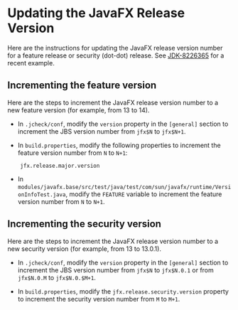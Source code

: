# Updating the JavaFX Release Version

Here are the instructions for updating the JavaFX release version number
for a feature release or security (dot-dot) release.
See [JDK-8226365](https://bugs.openjdk.org/browse/JDK-8226365)
for a recent example.

## Incrementing the feature version

Here are the steps to increment the JavaFX release version number to a new
feature version (for example, from 13 to 14).

* In `.jcheck/conf`, modify the `version` property in the `[general]`
section to increment the JBS version number from `jfx$N` to `jfx$N+1`.

* In `build.properties`, modify the following properties to increment the
feature version number from `N` to `N+1`:

```
    jfx.release.major.version
```

* In
`modules/javafx.base/src/test/java/test/com/sun/javafx/runtime/VersionInfoTest.java`,
modify the `FEATURE` variable to increment the feature version number
from `N` to `N+1`.

## Incrementing the security version

Here are the steps to increment the JavaFX release version number to a new
security version (for example, from 13 to 13.0.1).

* In `.jcheck/conf`, modify the `version` property in the `[general]`
section to increment the JBS version number from `jfx$N` to `jfx$N.0.1`
or from `jfx$N.0.M` to `jfx$N.0.$M+1`.

* In `build.properties`, modify the `jfx.release.security.version` property
to increment the security version number from `M` to `M+1`.

